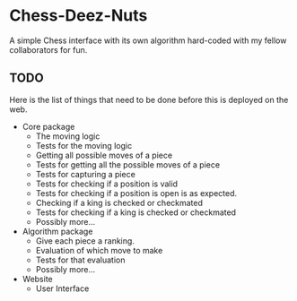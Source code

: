 # Chess-Deez-Nuts
A simple Chess interface with its own algorithm hard-coded with my fellow collaborators for fun.

## TODO
Here is the list of things that need to be done before this is deployed on the web.

- Core package
    - The moving logic
    - Tests for the moving logic
    - Getting all possible moves of a piece
    - Tests for getting all the possible moves of a piece
    - Tests for capturing a piece
    - Tests for checking if a position is valid
    - Tests for checking if a position is open is as expected.
    - Checking if a king is checked or checkmated
    - Tests for checking if a king is checked or checkmated
    - Possibly more...
- Algorithm package
    - Give each piece a ranking.
    - Evaluation of which move to make
    - Tests for that evaluation
    - Possibly more...
- Website
    - User Interface
